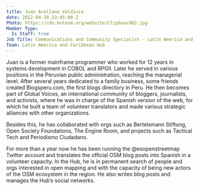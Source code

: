 ```yaml
---
title: Juan Arellano Valdivia
date: 2022-04-28 23:45:00 Z
Photo: https://cdn.hotosm.org/website/Clipboard02.jpg
Member Type:
  Is Staff: true
Job Title: Communications and Community Specialist - Latin America and Caribbean
Team: Latin America and Caribbean Hub
---
```


Juan is a former mainframe programmer who worked for 12 years in systems development in COBOL and RPGII. Later he served in various positions in the Peruvian public administration, reaching the managerial level. After several years dedicated to a family business, some friends created Blogsperu.com, the first blogs directory in Peru. He then becomes part of Global Voices, an international community of bloggers, journalists, and activists, where he was in charge of the Spanish version of the web, for which he built a team of volunteer translators and made various strategic alliances with other organizations. 

Besides this, he has collaborated with orgs such as Bertelsmann Stiftung, Open Society Foundations, The Engine Room, and projects such as Tactical Tech and Periodismo Ciudadano.

For more than a year now he has been running the @esopenstreetmap Twitter account and translates the official OSM blog posts into Spanish in a volunteer capacity. In the Hub, he is in permanent search of people and orgs interested in open mapping and with the capacity of being new actors of the OSM ecosystem in the region. He also writes blog posts and manages the Hub’s social networks.
